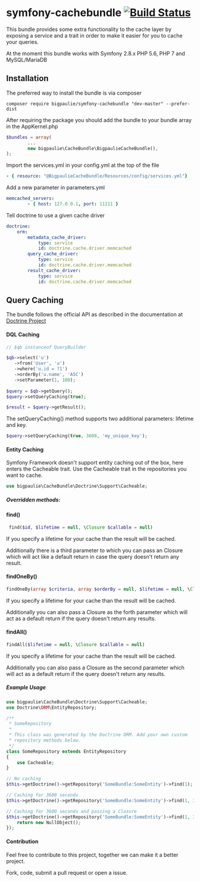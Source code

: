 # symfony-cachebundle [![Build Status](https://travis-ci.org/bigpaulie/symfony-cachebundle.svg?branch=master)](https://travis-ci.org/bigpaulie/symfony-cachebundle)
This bundle provides some extra functionality to the cache layer by exposing a service and a trait in order to make it easier for you to cache your queries.

At the moment this bundle works with Symfony 2.8.x PHP 5.6, PHP 7 and MySQL/MariaDB 
## Installation
The preferred way to install the bundle is via composer
```
composer require bigpaulie/symfony-cachebundle "dev-master" --prefer-dist
```

After requiring the package you should add the bundle to your bundle array in the AppKernel.php
```php
$bundles = array(
        ...
        new bigpaulie\CacheBundle\BigpaulieCacheBundle(),
);
```

Import the services.yml in your config.yml at the top of the file
```yml
- { resource: "@BigpaulieCacheBundle/Resources/config/services.yml"}
```

Add a new parameter in parameters.yml
```yml
memcached_servers:
        - { host: 127.0.0.1, port: 11211 }
```

Tell doctrine to use a given cache driver
```yml
doctrine:
    orm:
        metadata_cache_driver:
            type: service
            id: doctrine.cache.driver.memcached
        query_cache_driver:
            type: service
            id: doctrine.cache.driver.memcached
        result_cache_driver:
            type: service
            id: doctrine.cache.driver.memcached
```

## Query Caching
The bundle follows the official API as described in the documentation at [Doctrine Project](http://docs.doctrine-project.org/projects/doctrine-orm/en/latest/reference/caching.html)
#### DQL Caching


```php
// $qb instanceof QueryBuilder

$qb->select('u')
   ->from('User', 'u')
   ->where('u.id = ?1')
   ->orderBy('u.name', 'ASC')
   ->setParameter(1, 100);
   
$query = $qb->getQuery();
$query->setQueryCaching(true);

$result = $query->getResult();
```

The setQueryCaching() method supports two additional parameters: lifetime and key.
```php
$query->setQueryCaching(true, 3600, 'my_unique_key');
```

#### Entity Caching
Symfony Framework doesn't support entity caching out of the box, here enters the Cacheable trait.
Use the Cacheable trait in the repositories you want to cache.

```php
use bigpaulie\CacheBundle\Doctrine\Support\Cacheable;
```

##### Overridden methods:
#### find()
```php
 find($id, $lifetime = null, \Closure $callable = null)
```
If you specify a lifetime for your cache than the result will be cached.

Additionally there is a third parameter to which you can pass an Closure which will act like a default return in case the query doesn't return any result.

#### findOneBy()
```php
findOneBy(array $criteria, array $orderBy = null, $lifetime = null, \Closure $callable = null)
```

If you specify a lifetime for your cache than the result will be cached.

Additionally you can also pass a Closure as the forth parameter which will act as a default return if the query doesn't return any results.

#### findAll()
```php
findAll($lifetime = null, \Closure $callable = null)
```

If you specify a lifetime for your cache than the result will be cached.

Additionally you can also pass a Closure as the second parameter which will act as a default return if the query doesn't return any results.

##### Example Usage
```php
use bigpaulie\CacheBundle\Doctrine\Support\Cacheable;
use Doctrine\ORM\EntityRepository;

/**
 * SomeRepository
 *
 * This class was generated by the Doctrine ORM. Add your own custom
 * repository methods below.
 */
class SomeRepository extends EntityRepository
{
    use Cacheable;
}
```

```php
// No caching
$this->getDoctrine()->getRepository('SomeBundle:SomeEntity')->find(1);

// Caching for 3600 seconds
$this->getDoctrine()->getRepository('SomeBundle:SomeEntity')->find(1, 3600);

// Caching for 3600 seconds and passing a Closure
$this->getDoctrine()->getRepository('SomeBundle:SomeEntity')->find(1, 3600, function () {
    return new NullObject();
});
```

#### Contribution
Feel free to contribute to this project, together we can make it a better project. 

Fork, code, submit a pull request or open a issue.